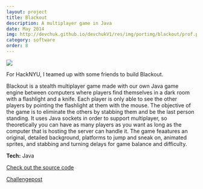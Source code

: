 ```yaml
---
layout: project
title: Blackout
description: A multiplayer game in Java
date: May 2014
img: http://devchuk.github.io/devchukV1/res/img/portimg/blackout/prof.png
category: software
order: 8
---
```


![](http://devchuk.github.io/devchukV1/res/img/portimg/blackout/prof.png)

For HackNYU, I teamed up with some friends to build Blackout. 

Blackout is a stealth multiplayer game made with our own Java game engine between computers where players find themselves in a dark room with a flashlight and a knife. Each player is only able to see the other players by pointing the flashlight at them with the mouse. The objective of the game is to eliminate the others by stabbing them and be the last person standing. It uses Java sockets in order to support multiplayer, so theoretically you can have as many players as you want as long as the computer that is hosting the server can handle it. The game feaatures an original, detailed background, platforms to jump and sneak on, animated sprites, and stabbing and turning delays for game balance and difficulty.

**Tech:** Java

[Check out the source code](https://github.com/devChuk/HackNYU_STUY)

[Challengepost](http://challengepost.com/software/blackout)